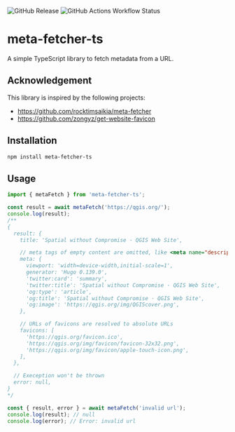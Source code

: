 ![GitHub Release](https://img.shields.io/github/v/release/Kanahiro/meta-fetcher-ts?label=meta-fetcher-ts)
![GitHub Actions Workflow Status](https://img.shields.io/github/actions/workflow/status/Kanahiro/meta-fetcher-ts/test.yml?label=test)

# meta-fetcher-ts

A simple TypeScript library to fetch metadata from a URL.

## Acknowledgement

This library is inspired by the following projects:

- <https://github.com/rocktimsaikia/meta-fetcher>
- <https://github.com/zongyz/get-website-favicon>

## Installation

```bash
npm install meta-fetcher-ts
```

## Usage

```typescript
import { metaFetch } from 'meta-fetcher-ts';

const result = await metaFetch('https://qgis.org/');
console.log(result);
/**
{
  result: {
    title: 'Spatial without Compromise · QGIS Web Site',

    // meta tags of empty content are omitted, like <meta name="description" content="">
    meta: {
      viewport: 'width=device-width,initial-scale=1',
      generator: 'Hugo 0.139.0',
      'twitter:card': 'summary',
      'twitter:title': 'Spatial without Compromise · QGIS Web Site',
      'og:type': 'article',
      'og:title': 'Spatial without Compromise · QGIS Web Site',
      'og:image': 'https://qgis.org/img/QGIScover.png',
    },

    // URLs of favicons are resolved to absolute URLs
    favicons: [
      'https://qgis.org/favicon.ico',
      'https://qgis.org/img/favicon/favicon-32x32.png',
      'https://qgis.org/img/favicon/apple-touch-icon.png',
    ],
  },

  // Exeception won't be thrown
  error: null,
}
*/

const { result, error } = await metaFetch('invalid url');
console.log(result); // null
console.log(error); // Error: invalid url
```
